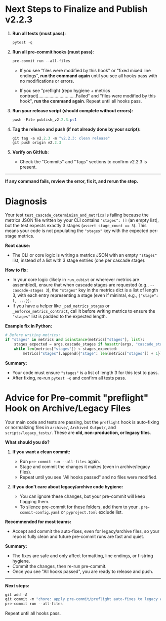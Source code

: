 # Next Steps to Finalize and Publish v2.2.3

1. **Run all tests (must pass):**
   ```powershell
   pytest -q
   ```

2. **Run all pre-commit hooks (must pass):**
   ```powershell
   pre-commit run --all-files
   ```

   - If you see "files were modified by this hook" or "fixed mixed line endings", **run the command again** until you see all hooks pass with no modifications or errors.

   - If you see "preflight (repo hygiene + metrics contract)..............................Failed" and "files were modified by this hook", **run the command again**. Repeat until all hooks pass.

3. **Run your release script (should complete without errors):**
   ```powershell
   pwsh -File publish_v2.2.3.ps1
   ```

4. **Tag the release and push (if not already done by your script):**
   ```powershell
   git tag -a v2.2.3 -m "v2.2.3: clean release"
   git push origin v2.2.3
   ```

5. **Verify on GitHub:**
   - Check the "Commits" and "Tags" sections to confirm v2.2.3 is present.

---

**If any command fails, review the error, fix it, and rerun the step.**

# Diagnosis

Your test `test_cascade_determinism_and_metrics` is failing because the metrics JSON file written by your CLI contains `"stages": []` (an empty list), but the test expects exactly 3 stages (`assert stage_count == 3`). This means your code is not populating the `"stages"` key with the expected per-stage metrics.

**Root cause:**
- The CLI or core logic is writing a metrics JSON with an empty `"stages"` list, instead of a list with 3 stage entries (one per cascade stage).

**How to fix:**
- In your core logic (likely in `run_cubist` or wherever metrics are assembled), ensure that when cascade stages are requested (e.g., `--cascade-stages 3`), the `"stages"` key in the metrics dict is a list of length 3, with each entry representing a stage (even if minimal, e.g., `{"stage": 1, ...}`).
- If you have a helper like `_pad_metrics_stages` or `_enforce_metrics_contract`, call it before writing metrics to ensure the `"stages"` list is padded to the expected length.

**Example fix in Python:**
```python
# Before writing metrics:
if "stages" in metrics and isinstance(metrics["stages"], list):
    stages_expected = args.cascade_stages if hasattr(args, "cascade_stages") else 3
    while len(metrics["stages"]) < stages_expected:
        metrics["stages"].append({"stage": len(metrics["stages"]) + 1})
```

**Summary:**
- Your code must ensure `"stages"` is a list of length 3 for this test to pass.
- After fixing, re-run `pytest -q` and confirm all tests pass.

# Advice for Pre-commit "preflight" Hook on Archive/Legacy Files

Your main code and tests are passing, but the `preflight` hook is auto-fixing or normalizing files in `archive/`, `Archived Output/`, and `scripts/legacy_tests/`. These are **old, non-production, or legacy files**.

**What should you do?**

1. **If you want a clean commit:**
   - Run `pre-commit run --all-files` again.
   - Stage and commit the changes it makes (even in archive/legacy files).
   - Repeat until you see "All hooks passed" and no files were modified.

2. **If you don't care about legacy/archive code hygiene:**
   - You can ignore these changes, but your pre-commit will keep flagging them.
   - To silence pre-commit for these folders, add them to your `.pre-commit-config.yaml` or `pyproject.toml` exclude list.

**Recommended for most teams:**
- Accept and commit the auto-fixes, even for legacy/archive files, so your repo is fully clean and future pre-commit runs are fast and quiet.

**Summary:**
- The fixes are safe and only affect formatting, line endings, or f-string hygiene.
- Commit the changes, then re-run pre-commit.
- Once you see "All hooks passed", you are ready to release and push.

---

**Next steps:**
```powershell
git add -A
git commit -m "chore: apply pre-commit/preflight auto-fixes to legacy and archive files"
pre-commit run --all-files
```
Repeat until all hooks pass.
